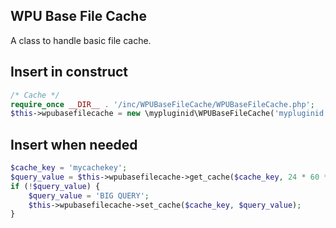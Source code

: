 WPU Base File Cache
---

A class to handle basic file cache.


## Insert in construct

```php
/* Cache */
require_once __DIR__ . '/inc/WPUBaseFileCache/WPUBaseFileCache.php';
$this->wpubasefilecache = new \mypluginid\WPUBaseFileCache('mypluginid');

```

## Insert when needed

```php
$cache_key = 'mycachekey';
$query_value = $this->wpubasefilecache->get_cache($cache_key, 24 * 60 * 60);
if (!$query_value) {
    $query_value = 'BIG QUERY';
    $this->wpubasefilecache->set_cache($cache_key, $query_value);
}
```
